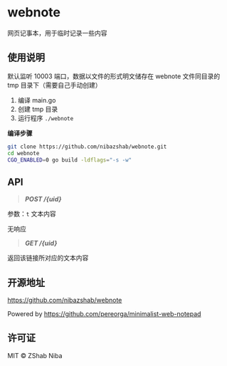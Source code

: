# webnote

网页记事本，用于临时记录一些内容

## 使用说明

默认监听 10003 端口，数据以文件的形式明文储存在 webnote 文件同目录的 tmp 目录下（需要自己手动创建）

1. 编译 main.go
2. 创建 tmp 目录
3. 运行程序 `./webnote`

__编译步骤__

```sh
git clone https://github.com/nibazshab/webnote.git
cd webnote
CGO_ENABLED=0 go build -ldflags="-s -w"
```

## API

> ___POST /{uid}___

参数：`t` 文本内容

无响应

> ___GET /{uid}___

返回该链接所对应的文本内容

## 开源地址

https://github.com/nibazshab/webnote

Powered by https://github.com/pereorga/minimalist-web-notepad

## 许可证

MIT © ZShab Niba
